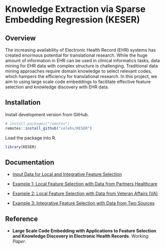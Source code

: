 Knowledge Extraction via Sparse Embedding Regression (KESER)
================

## Overview

The increasing availability of Electronic Health Record (EHR) systems
has created enormous potential for translational research. While the
huge amount of information in EHR can be used in clinical informatics
tasks, data mining for EHR data with complex structure is challenging.
Traditional data mining approaches require domain knowledge to select
relevant codes, which hampers the efficiency for translational research.
In this project, we aim to using large scale code embeddings to
facilitate effective feature selection and knowledge discovery with EHR
data.

## Installation

Install development version from GitHub.

``` r
# install.packages("remotes")
remotes::install_github("celehs/KESER")
```

Load the package into R.

``` r
library(KESER)
```

## Documentation

- [Input Data for Local and Integrative Feature Selection](https://celehs.github.io/KESER/articles/data.html)

- [Example 1: Local Feature Selection with Data from Partners Healthcare](https://celehs.github.io/KESER/articles/example1.html)

- [Example 2: Local Feature Selection with Data from Veteran Affairs (VA)](https://celehs.github.io/KESER/articles/example2.html)

- [Example 3: Integrative Feature Selection with Data from Two Sources](https://celehs.github.io/KESER/articles/example3.html)

## Reference

- __Large Scale Code Embedding with Applications to Feature Selection and Knowledge Discovery in Electronic Health Records__. _Working Paper_. 
